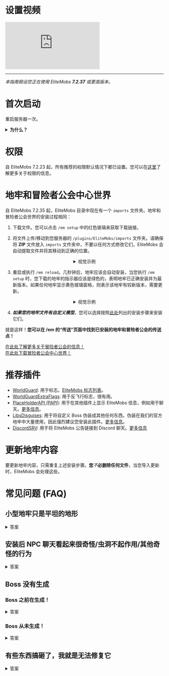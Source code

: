 # 设置视频

<div class="outer-container">
<div class="iframe-container">
  <iframe class="video-iframe" src="https://www.youtube.com/embed/boRg2X4qhw4?si=2aRLV_j9UzNz_VO0" title="YouTube 视频播放器" frameborder="0" allow="accelerometer; autoplay; clipboard-write; encrypted-media; gyroscope; picture-in-picture; web-share" allowfullscreen></iframe>
</div>
</div>

***

*本指南假设您正在使用 EliteMobs ***7.2.37*** 或更高版本。*

# 首次启动

重启服务器一次。

<details>

<summary><b>为什么？</b></summary>

EliteMobs 会在服务器首次启动时增加您 spigot.yml 配置文件的最大生命值。这是为了让精英怪的生命值可以超过 2000。它不会改变任何其他生物的生命值 - 因此它不会改变原版或插件生物。

此更改需要重启服务器才能真正生效。

</details>

# 权限

自 EliteMobs 7.2.23 起，所有推荐的权限默认情况下都已设置。您可以在[这里]($language$/elitemobs/permissions_and_commands.md)了解更多关于权限的信息。

# 地牢和冒险者公会中心世界

自 EliteMobs 7.2.35 起，EliteMobs 目录中现在有一个 `imports` 文件夹。地牢和冒险者公会世界的安装过程相同：

1) 下载文件。您可以点击 `/em setup` 中的红色玻璃来获取下载链接。

2) 将文件上传/移动到您服务器的 `/plugins/EliteMobs/imports` 文件夹。请确保将 **ZIP** 文件放入 `imports` 文件夹中，不要以任何方式修改它们，EliteMobs 会自动提取文件并将其移动到正确的位置。

<div align="center">

<details>

<summary>视觉示例</summary>

<video autoplay loop muted controls>
  <source src="../../../img/wiki/setup_import.webm" type="video/webm">
  您的浏览器不支持 video 标签。
</video>

</details>

</div>

3) 重启或执行 `/em reload`。几秒钟后，地牢应该会自动安装，当您执行 `/em setup` 时，您下载的地牢的指示器应该是绿色的，表明地牢已正确安装并为最新版本。如果任何地牢显示黄色玻璃窗格，则表示该地牢有较新版本，需要更新。

<div align="center">

<details>

<summary>视觉示例</summary>


<video autoplay loop muted controls>
  <source src="../../../img/wiki/setup_install.webm" type="video/webm">
  您的浏览器不支持 video 标签。
</video>

</details>

</div>

4) ***如果您的地牢文件有自定义模型***，您可以选择按照[此处]($language$/elitemobs/custom_models.md&section=importing-custom-models-from-dungeons)列出的安装步骤来安装它们。

就是这样！**您可以在 /em 的“传送”页面中找到已安装的地牢和冒险者公会的传送点！**

[在此处了解更多关于冒险者公会的信息！]($language$/elitemobs/adventurers_guild_world.md)
<br>[在此处下载冒险者公会中心世界！](https://magmaguy.itch.io/elitemobs-the-adventurers-guild)

# 推荐插件

- [WorldGuard](https://dev.bukkit.org/projects/worldguard): 用于标志。[EliteMobs 标志列表]($language$/elitemobs/worldguard_flags.md)。
- [WorldGuardExtraFlags](https://www.spigotmc.org/resources/worldguard-extra-flags.4823/): 用于反飞行标志，很有用。
- [PlaceHolderAPI (PAPI)](https://www.spigotmc.org/resources/placeholderapi.6245/): 用于在其他插件上显示 EliteMobs 信息，例如用于聊天。[更多信息]($language$/elitemobs/placeholders.md)。
- [LibsDisguises](https://www.spigotmc.org/resources/libs-disguises-free.81/): 用于将自定义 Boss 伪装成其他任何东西。伪装在我们的官方地牢中大量使用，因此强烈建议您安装此插件。[更多信息]($language$/elitemobs/libsdisguises.md)。
- [DiscordSRV]($language$/elitemobs/discordsrv.md): 用于将 EliteMobs 公告链接到 Discord 聊天。[更多信息]($language$/elitemobs/discordsrv.md)

# 更新地牢内容

要更新地牢内容，只需重复上述安装步骤。**您***不***必删除任何文件**，当您导入更新时，EliteMobs 会处理这些。

# 常见问题 (FAQ)

## 小型地牢只是平坦的地形

<details><summary>答案</summary>

95% 的情况下，这意味着您没有按照设置说明进行操作。如果您解压了任何文件或使用其他插件加载了任何世界，请按照上面列出的步骤重新安装内容。您不需要任何其他插件即可正确加载世界。

</details>

## 安装后 NPC 聊天看起来很奇怪/虫洞不起作用/其他奇怪的行为

<details>

<summary>答案</summary>

设置好地牢后运行命令 `/em reload`，以确保所有值都已完全初始化。重启服务器会更好，但应该没有必要。

</details>

## Boss 没有生成

### Boss 之前在生成！

<details>

<summary>答案</summary>

区域 Boss 有重生时间。您可以通过转到其配置文件并复制生成位置部分中 `:` 之后的数字来查看 Boss 计划何时重生。

示例：

```yml
spawnLocations:
- em_primis,1100.5,22.5,526.5,0.0,0.0:1643259941451
```

在这种情况下，您要查找的数字是 `1643259941451`。您可以使用[此](https://www.unixtimestamp.com/index.php)网站将其转换为特定日期。您可以删除这些数字以强制 Boss 重生，确保在删除后执行 `/em reload`。

</details>

### Boss 从未生成！

<details>

<summary>答案</summary>

检查以下事项：

- 您或其他人是否杀死了 Boss，或者它是否通过超时功能逃脱了？Boss 可能正在重生。检查冷却时间，有关信息请参阅上面的部分。
- 查看控制台上是否有任何错误，尤其是在安装地牢或执行 `/em reload` 之后。错误应该会告诉您出了什么问题。
- 检查您的区域是否受到其他插件的保护，这会阻止生物生成
- 检查您的世界的难度，生物无法在和平难度下生成
- 检查 WorldGuard 标志，看看是否允许生物生成
- 检查您是否在生成区域上安装了地牢内容，默认情况下该区域受到保护
- 非常罕见的情况下，问题可能与您的服务器认为的日期有关。确保您的服务器机器的日期正确，否则重生机制可能会导致一些问题。

</details>

## 有些东西搞砸了，我就是无法修复它

<details>

<summary>答案</summary>

这通常发生在试图修改文件但未能成功，导致 EliteMobs 无法自行修复之后。如果您遇到困难并且无法从启动/地牢安装时的控制台消息中找到修复方法，最好的办法是全新安装 EliteMobs。

备份您的 `~/plugins/EliteMobs/data` 文件夹以保留玩家数据，然后删除 `~/plugins/EliteMobs/` 文件夹。启动您的服务器，将其关闭，**在服务器离线时**恢复您备份的数据文件夹的内容，然后再次启动它。现在您可以继续安装 EliteMobs 内容。

</details>
